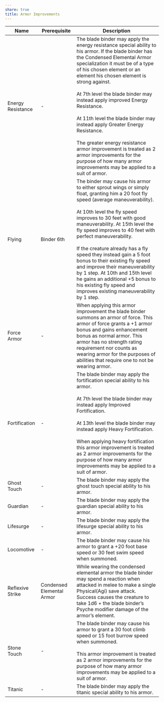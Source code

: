 ```yaml
---
share: true
title: Armor Improvements
---
```


| Name              | Prerequisite              | Description                                                                                                                                                                                                                                                                                                                                                                                                                                                                                                                                                                                          |
| ----------------- | ------------------------- | ---------------------------------------------------------------------------------------------------------------------------------------------------------------------------------------------------------------------------------------------------------------------------------------------------------------------------------------------------------------------------------------------------------------------------------------------------------------------------------------------------------------------------------------------------------------------------------------------------- |
| Energy Resistance | \-                        | The blade binder may apply the energy resistance special ability to his armor. If the blade binder has the Condensed Elemental Armor specialization it must be of a type of his chosen element or an element his chosen element is strong against.<br><br>At 7th level the blade binder may instead apply improved Energy Resistance.<br><br>At 11th level the blade binder may instead apply Greater Energy Resistance.<br><br>The greater energy resistance armor improvement is treated as 2 armor improvements for the purpose of how many armor improvements may be applied to a suit of armor. |
| Flying            | Binder 6th                | The binder may cause his armor to either sprout wings or simply float, granting him a 20 foot fly speed (average maneuverability).<br><br>At 10th level the fly speed improves to 30 feet with good maneuverability. At 15th level the fly speed improves to 40 feet with perfect maneuverability.<br><br>If the creature already has a fly speed they instead gain a 5 foot bonus to their existing fly speed and improve their maneuverability by 1 step. At 10th and 15th level he gains an additional +5 bonus to his existing fly speed and improves existing maneuverability by 1 step.        |
| Force Armor       | \-                        | When applying this armor improvement the blade binder summons an armor of force. This armor of force grants a +1 armor bonus and gains enhancement bonus as normal armor. This armor has no strength rating requirement nor counts as wearing armor for the purposes of abilities that require one to not be wearing armor.                                                                                                                                                                                                                                                                          |
| Fortification     | \-                        | The blade binder may apply the fortification special ability to his armor.<br><br>At 7th level the blade binder may instead apply Improved Fortification.<br><br>At 13th level the blade binder may instead apply Heavy Fortification.<br><br>When applying heavy fortification this armor improvement is treated as 2 armor improvements for the purpose of how many armor improvements may be applied to a suit of armor.                                                                                                                                                                          |
| Ghost Touch       | \-                        | The blade binder may apply the ghost touch special ability to his armor.                                                                                                                                                                                                                                                                                                                                                                                                                                                                                                                             |
| Guardian          | \-                        | The blade binder may apply the guardian special ability to his armor.                                                                                                                                                                                                                                                                                                                                                                                                                                                                                                                                |
| Lifesurge         | \-                        | The blade binder may apply the lifesurge special ability to his armor.                                                                                                                                                                                                                                                                                                                                                                                                                                                                                                                               |
| Locomotive        | \-                        | The blade binder may cause his armor to grant a +20 foot base speed or 30 feet swim speed when summoned.                                                                                                                                                                                                                                                                                                                                                                                                                                                                                             |
| Reflexive Strike  | Condensed Elemental Armor | While wearing the condensed elemental armor the blade binder may spend a reaction when attacked in melee to make a single Physical(Agi) save attack. Success causes the creature to take 1d6 + the blade binder’s Psyche modifier damage of the armor’s element.                                                                                                                                                                                                                                                                                                                                     |
| Stone Touch       | \-                        | The blade binder may cause his armor to grant a 30 foot climb speed or 15 foot burrow speed when summoned.<br><br>This armor improvement is treated as 2 armor improvements for the purpose of how many armor improvements may be applied to a suit of armor.                                                                                                                                                                                                                                                                                                                                        |
| Titanic           | \-                        | The blade binder may apply the titanic special ability to his armor.                                                                                                                                                                                                                                                                                                                                                                                                                                                                                                                                 |
